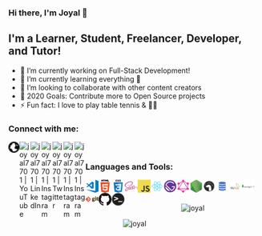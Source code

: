 ### Hi there, I'm Joyal 👋

## I'm a Learner, Student, Freelancer, Developer, and Tutor!

- 🔭 I’m currently working on Full-Stack Development!
- 🌱 I’m currently learning everything 🤣
- 👯 I’m looking to collaborate with other content creators
- 🥅 2020 Goals: Contribute more to Open Source projects
- ⚡ Fun fact: I love to play table tennis & 🏊‍♂️

### Connect with me:

[<img align="left" alt="joyal7701.com" width="22px" src="https://raw.githubusercontent.com/iconic/open-iconic/master/svg/globe.svg" />][website]
[<img align="left" alt="joyal7701 | YouTube" width="22px" src="https://cdn.jsdelivr.net/npm/simple-icons@v3/icons/youtube.svg" />][youtube]
[<img align="left" alt="joyal7701 | LinkedIn" width="22px" src="https://cdn.jsdelivr.net/npm/simple-icons@v3/icons/linkedin.svg" />][linkedin]
[<img align="left" alt="joyal7701 | Instagram" width="22px" src="https://cdn.jsdelivr.net/npm/simple-icons@v3/icons/instagram.svg" />][instagram]
[<img align="left" alt="joyal7701 | Twitter" width="22px" src="https://cdn.jsdelivr.net/npm/simple-icons@v3/icons/twitter.svg" />][twitter]
[<img align="left" alt="joyal7701 | Instagram" width="22px" src="https://cdn.jsdelivr.net/npm/simple-icons@3.9.0/icons/facebook.svg" />][facebook]
[<img align="left" alt="joyal7701 | Instagram" width="22px" src="https://cdn.jsdelivr.net/npm/simple-icons@3.9.0/icons/pinterest.svg" />][pinterest]
<br />

### Languages and Tools:

[<img align="left" alt="Visual Studio Code" width="26px" src="https://raw.githubusercontent.com/github/explore/80688e429a7d4ef2fca1e82350fe8e3517d3494d/topics/visual-studio-code/visual-studio-code.png" />][website]
[<img align="left" alt="HTML5" width="26px" src="https://raw.githubusercontent.com/github/explore/80688e429a7d4ef2fca1e82350fe8e3517d3494d/topics/html/html.png" />][website]
[<img align="left" alt="CSS3" width="26px" src="https://raw.githubusercontent.com/github/explore/80688e429a7d4ef2fca1e82350fe8e3517d3494d/topics/css/css.png" />][website]
[<img align="left" alt="Sass" width="26px" src="https://raw.githubusercontent.com/github/explore/80688e429a7d4ef2fca1e82350fe8e3517d3494d/topics/sass/sass.png" />][website]
[<img align="left" alt="JavaScript" width="26px" src="https://raw.githubusercontent.com/github/explore/80688e429a7d4ef2fca1e82350fe8e3517d3494d/topics/javascript/javascript.png" />][website]
[<img align="left" alt="React" width="26px" src="https://raw.githubusercontent.com/github/explore/80688e429a7d4ef2fca1e82350fe8e3517d3494d/topics/react/react.png" />][website]
[<img align="left" alt="Gatsby" width="26px" src="https://raw.githubusercontent.com/github/explore/e94815998e4e0713912fed477a1f346ec04c3da2/topics/gatsby/gatsby.png" />][website]
[<img align="left" alt="GraphQL" width="26px" src="https://raw.githubusercontent.com/github/explore/80688e429a7d4ef2fca1e82350fe8e3517d3494d/topics/graphql/graphql.png" />][website]
[<img align="left" alt="Node.js" width="26px" src="https://raw.githubusercontent.com/github/explore/80688e429a7d4ef2fca1e82350fe8e3517d3494d/topics/nodejs/nodejs.png" />][website]
[<img align="left" alt="Deno" width="26px" src="https://raw.githubusercontent.com/github/explore/361e2821e2dea67711cde99c9c40ed357061cf27/topics/deno/deno.png" />][website]
[<img align="left" alt="SQL" width="26px" src="https://raw.githubusercontent.com/github/explore/80688e429a7d4ef2fca1e82350fe8e3517d3494d/topics/sql/sql.png" />][website]
[<img align="left" alt="MySQL" width="26px" src="https://raw.githubusercontent.com/github/explore/80688e429a7d4ef2fca1e82350fe8e3517d3494d/topics/mysql/mysql.png" />][website]
[<img align="left" alt="MongoDB" width="26px" src="https://raw.githubusercontent.com/github/explore/80688e429a7d4ef2fca1e82350fe8e3517d3494d/topics/mongodb/mongodb.png" />][website]
[<img align="left" alt="Git" width="26px" src="https://raw.githubusercontent.com/github/explore/80688e429a7d4ef2fca1e82350fe8e3517d3494d/topics/git/git.png" />][website]
[<img align="left" alt="GitHub" width="26px" src="https://raw.githubusercontent.com/github/explore/78df643247d429f6cc873026c0622819ad797942/topics/github/github.png" />][website]
[<img align="left" alt="Terminal" width="26px" src="https://raw.githubusercontent.com/github/explore/80688e429a7d4ef2fca1e82350fe8e3517d3494d/topics/terminal/terminal.png" />][website]
<br />
<br />

<p align="center"> <img src="https://github-readme-stats.vercel.app/api?username=joyal7701&show_icons=true" alt="joyal" /> </p>
<p align="center"> <img src="https://github-readme-stats.vercel.app/api/top-langs/?username=joyal7701&layout=compact" alt="joyal" /> </p>

[website]: https://joyal-portfolio.netlify.app/
[twitter]: https://twitter.com/Joyal7701
[youtube]: https://www.youtube.com/c/ITBuddies
[instagram]: https://www.instagram.com/joyal_736/
[linkedin]: https://www.linkedin.com/in/joyal-shah-7701/
[facebook]: https://www.facebook.com/joyal.shah.35
[pinterest]: https://in.pinterest.com/joyalshah07/_saved/
